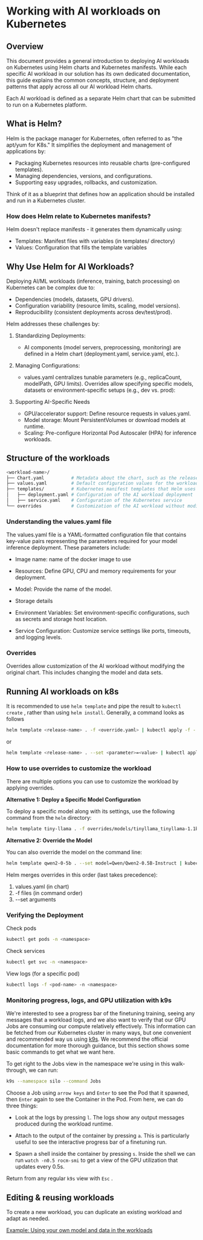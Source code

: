# Working with AI workloads on Kubernetes

## Overview
This document provides a general introduction to deploying AI workloads on Kubernetes using Helm charts and Kubernetes manifests. While each specific AI workload in our solution has its own dedicated documentation, this guide explains the common concepts, structure, and deployment patterns that apply across all our AI workload Helm charts.

Each AI workload is defined as a separate Helm chart that can be submitted to run on a Kubernetes platform.

## What is Helm?
Helm is the package manager for Kubernetes, often referred to as "the apt/yum for K8s." It simplifies the deployment and management of applications by:

- Packaging Kubernetes resources into reusable charts (pre-configured templates).
- Managing dependencies, versions, and configurations.
- Supporting easy upgrades, rollbacks, and customization.

Think of it as a blueprint that defines how an application should be installed and run in a Kubernetes cluster.

### How does Helm relate to Kubernetes manifests?
Helm doesn't replace manifests - it generates them dynamically using:
- Templates: Manifest files with variables (in templates/ directory)
- Values: Configuration that fills the template variables

## Why Use Helm for AI Workloads?
Deploying AI/ML workloads (inference, training, batch processing) on Kubernetes can be complex due to:

- Dependencies (models, datasets, GPU drivers).
- Configuration variability (resource limits, scaling, model versions).
- Reproducibility (consistent deployments across dev/test/prod).

Helm addresses these challenges by:

1. Standardizing Deployments: 
   - AI components (model servers, preprocessing, monitoring) are defined in a Helm chart (deployment.yaml, service.yaml, etc.).

2. Managing Configurations: 
   - values.yaml centralizes tunable parameters (e.g., replicaCount, modelPath, GPU limits). Overrides allow specifying specific models, datasets or environment-specific setups (e.g., dev vs. prod):

3. Supporting AI-Specific Needs
   - GPU/accelerator support: Define resource requests in values.yaml.
   - Model storage: Mount PersistentVolumes or download models at runtime.
   - Scaling: Pre-configure Horizontal Pod Autoscaler (HPA) for inference workloads.

## Structure of the workloads

```bash
<workload-name>/
├── Chart.yaml          # Metadata about the chart, such as the release name.
├── values.yaml         # Default configuration values for the workload.
├── templates/          # Kubernetes manifest templates that Helm uses to generate actual manifests
│   ├── deployment.yaml # Configuration of the AI workload deployment
│   ├── service.yaml    # Configuration of the Kubernetes service
└── overrides           # Customization of the AI workload without modifying the original chart
```

### Understanding the values.yaml file

The values.yaml file is a YAML-formatted configuration file that contains key-value pairs representing the parameters required for your model inference deployment. These parameters include:
- Image name: name of the docker image to use

- Resources: Define GPU, CPU and memory requirements for your deployment.

- Model: Provide the name of the model.

- Storage details

- Environment Variables: Set environment-specific configurations, such as secrets and storage host location.

- Service Configuration: Customize service settings like ports, timeouts, and logging levels.

### Overrides
Overrides allow customization of the AI workload without modifying the original chart. This includes changing the model and data sets.

## Running AI workloads on k8s

It is recommended to use `helm template` and pipe the result to `kubectl create` , rather than using `helm install`. Generally, a command looks as follows

```bash
helm template <release-name> . -f <override.yaml> | kubectl apply -f -
```
or
```bash
helm template <release-name> . --set <parameter>=<value> | kubectl apply -f -
```
### How to use overrides to customize the workload
There are multiple options you can use to customize the workload by applying overrides.

**Alternative 1: Deploy a Specific Model Configuration**

To deploy a specific model along with its settings, use the following command from the `helm` directory:

```bash
helm template tiny-llama . -f overrides/models/tinyllama_tinyllama-1.1b-chat-v1.0.yaml | kubectl apply -f -
```

**Alternative 2: Override the Model**

You can also override the model on the command line:

```bash
helm template qwen2-0-5b . --set model=Qwen/Qwen2-0.5B-Instruct | kubectl apply -f -
```

Helm merges overrides in this order (last takes precedence):

1. values.yaml (in chart)
2. -f files (in command order)
3. --set arguments

### Verifying the Deployment

Check pods
```bash 
kubectl get pods -n <namespace>
```
Check services
```bash 
kubectl get svc -n <namespace>
```
View logs (for a specific pod)
```bash 
kubectl logs -f <pod-name> -n <namespace>
```

### Monitoring progress, logs, and GPU utilization with k9s

We're interested to see a progress bar of the finetuning training, seeing any messages that a workload logs, and we also want to verify that our GPU Jobs
are consuming our compute relatively effectively. This information can be fetched from our Kubernetes cluster in many ways, but one convenient and recommended way us using [k9s](https://k9scli.io/).
We recommend the official documentation for more thorough guidance, but this section shows some basic commands to get what we want here.

To get right to the Jobs view in the namespace we're using in this walk-through, we can run:

```bash
k9s --namespace silo --command Jobs
```

Choose a Job using `arrow keys` and `Enter` to see the Pod that it spawned, then `Enter` again to see the Container in the Pod. From here, we can do three things:

* Look at the logs by pressing `l`. The logs show any output messages produced during the workload runtime.

* Attach to the output of the container by pressing `a`. This is particularly useful to see the interactive progress bar of a finetuning run.

* Spawn a shell inside the container by pressing `s`. Inside the shell we can run `watch -n0.5 rocm-smi` to get a view of the GPU utilization that updates every 0.5s.

Return from any regular `k9s` view with `Esc` .

## Editing & reusing workloads
To create a new workload, you can duplicate an existing workload and adapt as needed.

[Example: Using your own model and data in the workloads](https://github.com/silogen/ai-workloads/blob/main/docs/tutorials/tutorial-01-deliver-resources-and-finetune.md#next-steps-how-to-use-your-own-model-and-data)